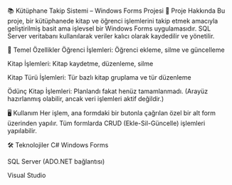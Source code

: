 📚 Kütüphane Takip Sistemi – Windows Forms Projesi
🧩 Proje Hakkında
Bu proje, bir kütüphanede kitap ve öğrenci işlemlerini takip etmek amacıyla geliştirilmiş basit ama işlevsel bir Windows Forms uygulamasıdır. SQL Server veritabanı kullanılarak veriler kalıcı olarak kaydedilir ve yönetilir.

🎯 Temel Özellikler
Öğrenci İşlemleri: Öğrenci ekleme, silme ve güncelleme

Kitap İşlemleri: Kitap kaydetme, düzenleme, silme

Kitap Türü İşlemleri: Tür bazlı kitap gruplama ve tür düzenleme

Ödünç Kitap İşlemleri: Planlandı fakat henüz tamamlanmadı. (Arayüz hazırlanmış olabilir, ancak veri işlemleri aktif değildir.)

🖥️ Kullanım
Her işlem, ana formdaki bir butonla çağrılan özel bir alt form üzerinden yapılır. Tüm formlarda CRUD (Ekle-Sil-Güncelle) işlemleri yapılabilir.

🛠️ Teknolojiler
C# Windows Forms

SQL Server (ADO.NET bağlantısı)

Visual Studio
